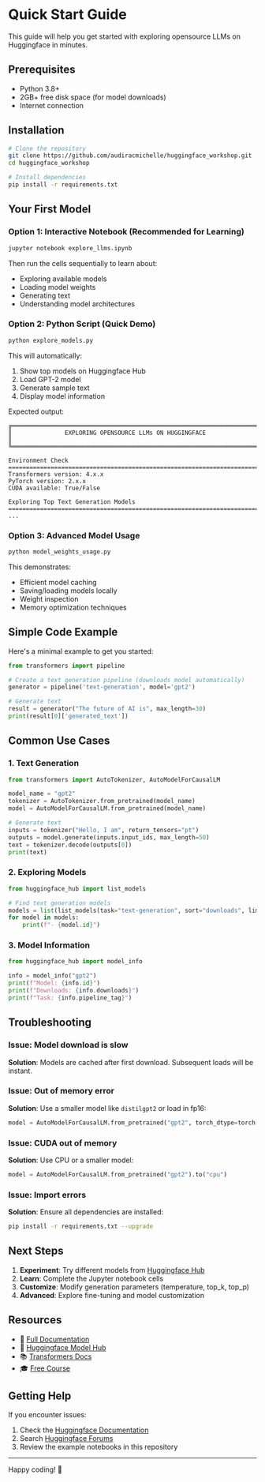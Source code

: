 # Quick Start Guide

This guide will help you get started with exploring opensource LLMs on Huggingface in minutes.

## Prerequisites

- Python 3.8+
- 2GB+ free disk space (for model downloads)
- Internet connection

## Installation

```bash
# Clone the repository
git clone https://github.com/audiracmichelle/huggingface_workshop.git
cd huggingface_workshop

# Install dependencies
pip install -r requirements.txt
```

## Your First Model

### Option 1: Interactive Notebook (Recommended for Learning)

```bash
jupyter notebook explore_llms.ipynb
```

Then run the cells sequentially to learn about:
- Exploring available models
- Loading model weights
- Generating text
- Understanding model architectures

### Option 2: Python Script (Quick Demo)

```bash
python explore_models.py
```

This will automatically:
1. Show top models on Huggingface Hub
2. Load GPT-2 model
3. Generate sample text
4. Display model information

Expected output:
```
╔══════════════════════════════════════════════════════════════════════════════╗
║               EXPLORING OPENSOURCE LLMs ON HUGGINGFACE                      ║
╚══════════════════════════════════════════════════════════════════════════════╝

Environment Check
================================================================================
Transformers version: 4.x.x
PyTorch version: 2.x.x
CUDA available: True/False

Exploring Top Text Generation Models
================================================================================
...
```

### Option 3: Advanced Model Usage

```bash
python model_weights_usage.py
```

This demonstrates:
- Efficient model caching
- Saving/loading models locally
- Weight inspection
- Memory optimization techniques

## Simple Code Example

Here's a minimal example to get you started:

```python
from transformers import pipeline

# Create a text generation pipeline (downloads model automatically)
generator = pipeline('text-generation', model='gpt2')

# Generate text
result = generator("The future of AI is", max_length=30)
print(result[0]['generated_text'])
```

## Common Use Cases

### 1. Text Generation

```python
from transformers import AutoTokenizer, AutoModelForCausalLM

model_name = "gpt2"
tokenizer = AutoTokenizer.from_pretrained(model_name)
model = AutoModelForCausalLM.from_pretrained(model_name)

# Generate text
inputs = tokenizer("Hello, I am", return_tensors="pt")
outputs = model.generate(inputs.input_ids, max_length=50)
text = tokenizer.decode(outputs[0])
print(text)
```

### 2. Exploring Models

```python
from huggingface_hub import list_models

# Find text generation models
models = list(list_models(task="text-generation", sort="downloads", limit=5))
for model in models:
    print(f"- {model.id}")
```

### 3. Model Information

```python
from huggingface_hub import model_info

info = model_info("gpt2")
print(f"Model: {info.id}")
print(f"Downloads: {info.downloads}")
print(f"Task: {info.pipeline_tag}")
```

## Troubleshooting

### Issue: Model download is slow
**Solution**: Models are cached after first download. Subsequent loads will be instant.

### Issue: Out of memory error
**Solution**: Use a smaller model like `distilgpt2` or load in fp16:
```python
model = AutoModelForCausalLM.from_pretrained("gpt2", torch_dtype=torch.float16)
```

### Issue: CUDA out of memory
**Solution**: Use CPU or a smaller model:
```python
model = AutoModelForCausalLM.from_pretrained("gpt2").to("cpu")
```

### Issue: Import errors
**Solution**: Ensure all dependencies are installed:
```bash
pip install -r requirements.txt --upgrade
```

## Next Steps

1. **Experiment**: Try different models from [Huggingface Hub](https://huggingface.co/models)
2. **Learn**: Complete the Jupyter notebook cells
3. **Customize**: Modify generation parameters (temperature, top_k, top_p)
4. **Advanced**: Explore fine-tuning and model customization

## Resources

- 📖 [Full Documentation](README.md)
- 🤗 [Huggingface Model Hub](https://huggingface.co/models)
- 📚 [Transformers Docs](https://huggingface.co/docs/transformers)
- 🎓 [Free Course](https://huggingface.co/course)

## Getting Help

If you encounter issues:
1. Check the [Huggingface Documentation](https://huggingface.co/docs)
2. Search [Huggingface Forums](https://discuss.huggingface.co/)
3. Review the example notebooks in this repository

---

Happy coding! 🚀
